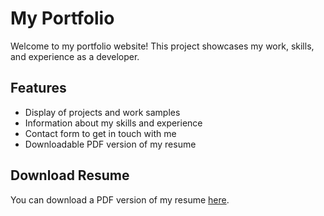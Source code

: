 # My Portfolio

Welcome to my portfolio website! This project showcases my work, skills, and experience as a developer.

## Features

- Display of projects and work samples
- Information about my skills and experience
- Contact form to get in touch with me
- Downloadable PDF version of my resume

## Download Resume

You can download a PDF version of my resume [here](./public/Joseph%20S%20Zeffiro%20Resume.pdf).
